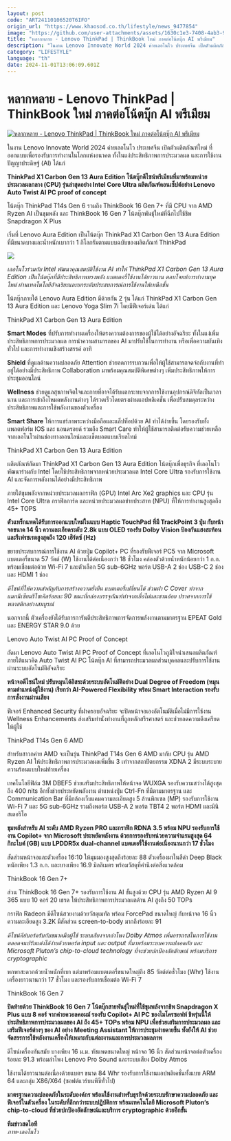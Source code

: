 ```yaml
---
layout: post
code: "ART24110106520T6IFO"
origin_url: "https://www.khaosod.co.th/lifestyle/news_9477854"
image: "https://github.com/user-attachments/assets/1630c1e3-7408-4ab3-96f0-7d2d433bb3e7"
title: "หลากหลาย - Lenovo ThinkPad | ThinkBook ใหม่ ภาคต่อโน้ตบุ๊ก AI พรีเมียม"
description: "ในงาน Lenovo Innovate World 2024 ค่ายเลอโนโว ประเทศจีน เปิดตัวผลิตภัณฑ์ใหม่ ที่ออกแบบเพื่อรองรับการทำงานในโลกแห่งอนาคต ทั้งในแง่ประสิทธิภาพการประมวลผล"
category: "LIFESTYLE"
language: "th"
date: 2024-11-01T13:06:09.601Z
---
```


# หลากหลาย - Lenovo ThinkPad | ThinkBook ใหม่ ภาคต่อโน้ตบุ๊ก AI พรีเมียม

[![หลากหลาย - Lenovo ThinkPad | ThinkBook ใหม่ ภาคต่อโน้ตบุ๊ก AI พรีเมียม](https://www.khaosod.co.th/wpapp/uploads/2024/10/ปก-ออนไลน์-1.jpg "หลากหลาย - Lenovo ThinkPad | ThinkBook ใหม่ ภาคต่อโน้ตบุ๊ก AI พรีเมียม")](https://www.khaosod.co.th/wpapp/uploads/2024/10/ปก-ออนไลน์-1.jpg)

ในงาน Lenovo Innovate World 2024 ค่ายเลอโนโว ประเทศจีน เปิดตัวผลิตภัณฑ์ใหม่ ที่ออกแบบเพื่อรองรับการทำงานในโลกแห่งอนาคต ทั้งในแง่ประสิทธิภาพการประมวลผล และการใช้งานปัญญาประดิษฐ์ (AI) ได้แก่

**ThinkPad X1 Carbon Gen 13 Aura Edition โน้ตบุ๊กดีไซน์พรีเมียมที่มาพร้อมหน่วยประมวลผลกลาง (CPU) รุ่นล่าสุดอย่าง Intel Core Ultra ผลิตภัณฑ์คอนเซ็ปต์อย่าง Lenovo Auto Twist AI PC proof of concept**

โน้ตบุ๊ก ThinkPad T14s Gen 6 รวมถึง ThinkBook 16 Gen 7+ ที่มี CPU จาก AMD Ryzen AI เป็นขุมพลัง และ ThinkBook 16 Gen 7 โน้ตบุ๊กพันธุ์ใหม่ที่ฉีกไปใช้ชิพ Snapdragon X Plus

เริ่มที่ Lenovo Aura Edition เป็นโน้ตบุ๊ก ThinkPad X1 Carbon Gen 13 Aura Edition ที่มีขนาดบางและน้ำหนักเบากว่า 1 กิโลกรัมตามแบบฉบับของผลิตภัณฑ์ ThinkPad

![](https://www.khaosod.co.th/wpapp/uploads/2024/10/02-11-696x392.jpg)

_เลอโนโวร่วมกับ Intel พัฒนาคุณสมบัติใช้งาน AI ทำให้ ThinkPad X1 Carbon Gen 13 Aura Edition เป็นโน้ตบุ๊กที่มีประสิทธิภาพทรงพลัง แบตเตอรี่ใช้งานได้ยาวนาน ตอบโจทย์การทำงานยุคใหม่ ผ่านเทคโนโลยีอัจฉริยะและยกระดับประสบการณ์การใช้งานให้เหนือชั้น_

โน้ตบุ๊กภายใต้ Lenovo Aura Edition มีด้วยกัน 2 รุ่น ได้แก่ ThinkPad X1 Carbon Gen 13 Aura Edition และ Lenovo Yoga Slim 7i โดยมีฟีเจอร์เด่น ได้แก่

ThinkPad X1 Carbon Gen 13 Aura Edition

**Smart Modes** ที่ปรับการทำงานเครื่องให้ตรงความต้องการของผู้ใช้ได้อย่างอัจฉริยะ ทั้งในแง่เพิ่มประสิทธิภาพการประมวลผล การนำความสามารถของ AI มาปรับใช้ในการทำงาน หรือเพื่อความบันเทิงทั่วไป และการทำงานเชิงสร้างสรรค์ อาทิ

**Shield** ที่ดูแลด้านความปลอดภัย Attention ช่วยลดการรบกวนเพื่อให้ผู้ใช้สามารถจดจ่อกับงานที่ทำอยู่ได้อย่างมีประสิทธิภาพ Collaboration มาพร้อมคุณสมบัติพิเศษต่างๆ เพิ่มประสิทธิภาพให้การประชุมออนไลน์

**Wellness** ช่วยดูแลสุขภาพจิตใจและกายที่อาจได้รับผลกระทบจากการใช้งานอุปกรณ์ดิจิทัลเป็นเวลานาน และการเข้าถึงโหมดพลังงานต่างๆ ได้รวดเร็วโดยตรงผ่านแอปพลิเคชั่น เพื่อปรับสมดุลระหว่างประสิทธิภาพและการใช้พลังงานของตัวเครื่อง

**Smart Share** ให้การแชร์ภาพระหว่างมือถือและแล็ปท็อปด้วย AI ทำได้ง่ายขึ้น โดยรองรับทั้งแพลตฟอร์ม IOS และ แอนดรอยด์ รวมถึง Smart Care ทำให้ผู้ใช้สามารถติดต่อรับความช่วยเหลือจากเลอโนโวผ่านช่องทางออนไลน์และแช็ตบอตแบบเรียลไทม์

ThinkPad X1 Carbon Gen 13 Aura Edition

ผลิตภัณฑ์ถัดมา ThinkPad X1 Carbon Gen 13 Aura Edition โน้ตบุ๊กเพื่อธุรกิจ ที่เลอโนโวพัฒนาร่วมกับ Intel โดยใช้ประสิทธิภาพจากหน่วยประมวลผล Intel Core Ultra รองรับการใช้งาน AI และจัดการพลังงานได้อย่างมีประสิทธิภาพ

ภายใต้ขุมพลังจากหน่วยประมวลผลกราฟิก (GPU) Intel Arc Xe2 graphics และ CPU รุ่น Intel Core Ultra กราฟิกการ์ด และหน่วยประมวลผลข่ายประสาท (NPU) ที่ให้การทำงานสูงสุดถึง 45+ TOPS

**ตัวแทร็กแพดได้รับการออกแบบใหม่ในแบบ Haptic TouchPad ที่มี TrackPoint 3 ปุ่ม กับหน้าจอขนาด 14 นิ้ว ความละเอียดระดับ 2.8k แบบ OLED รองรับ Dolby Vision ป้องกันแสงสะท้อน และรีเฟรชเรตสูงสุดถึง 120 เฮิร์ตซ์ (Hz)**

ขยายประสบการณ์การใช้งาน AI ด้วยปุ่ม Copilot+ PC ที่รองรับฟีเจอร์ PC5 จาก Microsoft แบตเตอรี่ขนาด 57 วัตต์ (W) ใช้งานได้ต่อเนื่องกว่า 18 ชั่วโมง คล่องตัวด้วยน้ำหนักน้อยกว่า 1 ก.ก. พร้อมเชื่อมต่อด้วย Wi-Fi 7 และตัวเลือก 5G sub-6GHz พอร์ต USB-A 2 ช่อง USB-C 2 ช่อง และ HDMI 1 ช่อง

_ดีไซน์ที่ให้ความสำคัญกับการสร้างความยั่งยืน แบตเตอรี่เปลี่ยนได้ ส่วนฝา C Cover ทำจากแมกนีเซียมรีไซเคิลร้อยละ 90 ขณะที่กล่องบรรจุภัณฑ์ทำจากเยื่อไผ่และชานอ้อย ปราศจากการใช้พลาสติกอย่างสมบูรณ์_

นอกจากนี้ ตัวเครื่องยังได้รับการการันตีประสิทธิภาพการจัดการพลังงานตามมาตรฐาน EPEAT Gold และ ENERGY STAR 9.0 ด้วย

Lenovo Auto Twist AI PC Proof of Concept

ถัดมา Lenovo Auto Twist AI PC Proof of Concept ที่เลอโนโวภูมิใจนำเสนอผลิตภัณฑ์ภายใต้แนวคิด Auto Twist AI PC โน้ตบุ๊ก AI ที่สามารถประมวลผลส่วนบุคคลและปรับการใช้งานผ่านระบบอัตโนมัติอัจฉริยะ

**หน้าจอดีไซน์ใหม่ ปรับหมุนได้อิสระด้วยระบบอัตโนมัติอย่าง Dual Degree of Freedom (หมุนตามตำแหน่งผู้ใช้งาน) เรียกว่า AI-Powered Flexibility พร้อม Smart Interaction รองรับการสั่งงานผ่านเสียง**

ฟีเจอร์ Enhanced Security ที่ฝาครอบอัจฉริยะ จะปิดหน้าจอเองอัตโนมัติเมื่อไม่มีการใช้งาน Wellness Enhancements ส่งเสริมท่านั่งทำงานที่ถูกหลักสรีรศาสตร์ และช่วยลดความตึงเครียดให้ผู้ใช้

ThinkPad T14s Gen 6 AMD

สำหรับสาวกค่าย AMD จะเป็นรุ่น ThinkPad T14s Gen 6 AMD มากับ CPU รุ่น AMD Ryzen AI ให้ประสิทธิภาพการประมวลผลเพิ่มขึ้น 3 เท่าจากสถาปัตยกรรม XDNA 2 มีระบบระบายความร้อนแบบใหม่ท้ายเครื่อง

เทคโนโลยีฟิล์ม 3M DBEF5 ช่วยเสริมประสิทธิภาพให้หน้าจอ WUXGA รองรับความสว่างได้สูงสุดถึง 400 nits อีกทั้งช่วยประหยัดพลังงาน ตำแหน่งปุ่ม Ctrl-Fn ที่มีตามมาตรฐาน และ Communication Bar ที่มีกล้องเว็บแคมความละเอียดสูง 5 ล้านพิกเซล (MP) รองรับการใช้งาน Wi-Fi 7 และ 5G sub-6GHz รวมถึงพอร์ต USB-A 2 พอร์ต TBT4 2 พอร์ต HDMI และมินิสเตอริโอ

**ขุมพลังสำหรับ AI ระดับ AMD Ryzen PRO และกราฟิก RDNA 3.5 พร้อม NPU รองรับการใช้งาน Copilot+ จาก Microsoft ประหยัดพลังงาน ด้วยการรองรับหน่วยความจำแรมสูงสุด 64 กิกะไบต์ (GB) แบบ LPDDR5x dual-channel แบตเตอรี่ใช้งานต่อเนื่องนานกว่า 17 ชั่วโมง**

สัดส่วนหน้าจอและตัวเครื่อง 16:10 ให้มุมมองสูงสุดถึงร้อยละ 88 ตัวเครื่องมาในสีดำ Deep Black หนักเพียง 1.3 ก.ก. และบางเพียง 16.9 มิลลิเมตร พร้อมวัสดุที่คำนึงต่อสิ่งแวดล้อม

ThinkBook 16 Gen 7+



ส่วน ThinkBook 16 Gen 7+ รองรับการใช้งาน AI ขั้นสูงด้วย CPU รุ่น AMD Ryzen AI 9 365 แบบ 10 คอร์ 20 เธรด ให้ประสิทธิภาพการประมวลผลด้าน AI สูงถึง 50 TOPs

กราฟิก Radeon มีดีไซน์สวยงามด้วยวัสดุเมทัล พร้อม ForcePad ขนาดใหญ่ กับหน้าจอ 16 นิ้ว ความละเอียดสูง 3.2K มีสัดส่วน screen-to-body มากถึงร้อยละ 91

_ดีไซน์คีย์บอร์ดรับกับขนาดมือผู้ใช้ ระบบเสียงจากลำโพง Dolby Atmos เพิ่มอรรถรสในการใช้งาน ตลอดจนปรับแต่งได้ง่ายด้วยพอร์ต input และ output ที่มาพร้อมระบบความปลอดภัย และ Microsoft Pluton’s chip-to-cloud technology ที่จะช่วยปกป้องอัตลักษณ์ พร้อมบริการ cryptographic_

พกพาสะดวกด้วยน้ำหนักที่เบา แต่มาพร้อมแบตเตอรี่ขนาดใหญ่ถึง 85 วัตต์ต่อชั่วโมง (Whr) ใช้งานเครื่องยาวนานกว่า 17 ชั่วโมง และรองรับการเชื่อมต่อ Wi-Fi 7

ThinkBook 16 Gen 7

**ปิดท้ายด้วย ThinkBook 16 Gen 7 โน้ตบุ๊กสายพันธุ์ใหม่ที่ใช้ขุมพลังจากชิพ Snapdragon X Plus แบบ 8 คอร์ จากค่ายควอลคอมม์ รองรับ Copilot+ AI PC ของไมโครซอฟท์ ชิพรุ่นนี้ให้ประสิทธิภาพการประมวลผลของ AI ถึง 45+ TOPs พร้อม NPU เพื่อช่วยเสริมการประมวลผล และเสริมฟีเจอร์ต่างๆ ของ AI อย่าง Meeting Assistant ให้การประชุมง่ายดายขึ้น ทั้งยังให้ AI ช่วยจัดสรรการใช้พลังงานเครื่องให้เหมาะกับแต่ละงานและการประมวลผลภาพ**

ดีไซน์เครื่องทันสมัย บางเพียง 16 ม.ม. ทัชแพดขนาดใหญ่ หน้าจอ 16 นิ้ว สัดส่วนหน้าจอต่อตัวเครื่องร้อยละ 91.3 พร้อมลำโพง Lenovo Pro Sound และระบบเสียง Dolby Atmos

ใช้งานได้ยาวนานต่อเนื่องด้วยแบตฯ ขนาด 84 Whr รองรับการใช้งานแอปพลิเคชั่นทั้งแบบ ARM 64 และกลุ่ม X86/X64 (ซอฟต์แวร์บนพีซีทั่วไป)

**มาตรฐานความปลอดภัยในระดับองค์กร พร้อมใช้งานสำหรับธุรกิจด้วยระบบรักษาความปลอดภัย และฟีเจอร์ในตัวเครื่อง ในระดับที่ลึกกว่าระบบปฏิบัติการ พร้อมเทคโนโลยี Microsoft Pluton’s chip-to-cloud ที่ช่วยปกป้องอัตลักษณ์และบริการ cryptographic ด้วยอีกขั้น**

**ทีมข่าวสดไอที**  
_ภาพ-เลอโนโว_